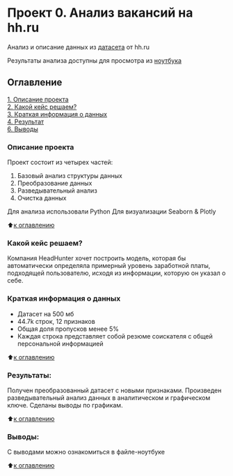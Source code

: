 # Проект 0. Анализ вакансий на hh.ru
Анализ и описание данных из [датасета](https://drive.google.com/drive/folders/1aFKLSPxRmW-5j5zfPCiGA3NZ-xRPmfs5?usp=sharing) от hh.ru

Результаты анализа доступны для просмотра из [ноутбука](https://nbviewer.jupyter.org/github/mureich81/sf_dst97/blob/main/SF_PROJECT_1/Project_1_HHru.ipynb)


## Оглавление  
[1. Описание проекта](.README.md#Описание-проекта)  
[2. Какой кейс решаем?](.README.md#Какой-кейс-решаем)  
[3. Краткая информация о данных](.README.md#Краткая-информация-о-данных)   
[4. Результат](.README.md#Результат)    
[6. Выводы](.README.md#Выводы) 

### Описание проекта    

Проект состоит из четырех частей:
1. Базовый анализ структуры данных
2. Преобразование данных
3. Разведывательный анализ
4. Очистка данных 

Для анализа использовали Python
Для визуализации Seaborn & Plotly

:arrow_up:[к оглавлению](.README.md#Оглавление)


### Какой кейс решаем?    
Компания HeadHunter хочет построить модель, которая бы автоматически определяла примерный уровень заработной платы, подходящей пользователю, исходя из информации, которую он указал о себе.


### Краткая информация о данных
* Датасет на 500 мб
* 44.7k строк, 12 признаков
* Общая доля пропусков менее 5%  
* Каждая строка представляет собой резюме соискателя с общей персональной информацией
  
:arrow_up:[к оглавлению](.README.md#Оглавление)


### Результаты:  
Получен преобразованный датасет с новыми признаками. Произведен разведывательный анализ данных в аналитическом и графическом ключе. Сделаны выводы по графикам.

:arrow_up:[к оглавлению](.README.md#Оглавление)


### Выводы:  
С выводами можно ознакомиться в файле-ноутбуке

:arrow_up:[к оглавлению](.README.md#Оглавление)